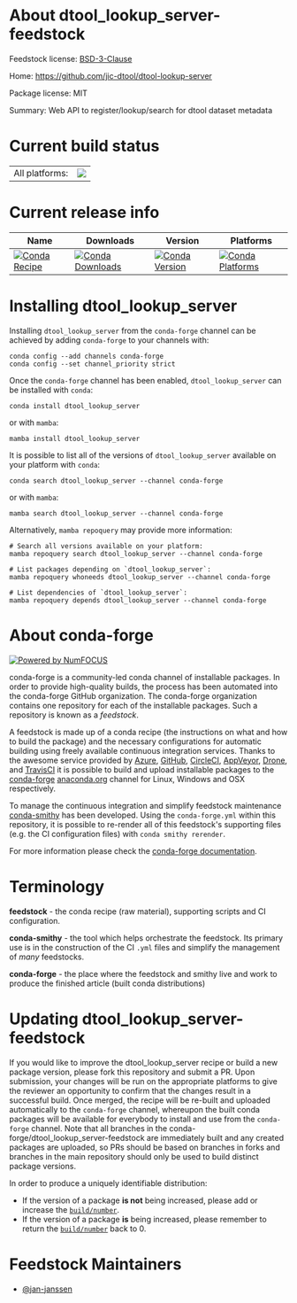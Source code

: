About dtool_lookup_server-feedstock
===================================

Feedstock license: [BSD-3-Clause](https://github.com/conda-forge/dtool_lookup_server-feedstock/blob/main/LICENSE.txt)

Home: https://github.com/jic-dtool/dtool-lookup-server

Package license: MIT

Summary: Web API to register/lookup/search for dtool dataset metadata

Current build status
====================


<table><tr><td>All platforms:</td>
    <td>
      <a href="https://dev.azure.com/conda-forge/feedstock-builds/_build/latest?definitionId=13789&branchName=main">
        <img src="https://dev.azure.com/conda-forge/feedstock-builds/_apis/build/status/dtool_lookup_server-feedstock?branchName=main">
      </a>
    </td>
  </tr>
</table>

Current release info
====================

| Name | Downloads | Version | Platforms |
| --- | --- | --- | --- |
| [![Conda Recipe](https://img.shields.io/badge/recipe-dtool_lookup_server-green.svg)](https://anaconda.org/conda-forge/dtool_lookup_server) | [![Conda Downloads](https://img.shields.io/conda/dn/conda-forge/dtool_lookup_server.svg)](https://anaconda.org/conda-forge/dtool_lookup_server) | [![Conda Version](https://img.shields.io/conda/vn/conda-forge/dtool_lookup_server.svg)](https://anaconda.org/conda-forge/dtool_lookup_server) | [![Conda Platforms](https://img.shields.io/conda/pn/conda-forge/dtool_lookup_server.svg)](https://anaconda.org/conda-forge/dtool_lookup_server) |

Installing dtool_lookup_server
==============================

Installing `dtool_lookup_server` from the `conda-forge` channel can be achieved by adding `conda-forge` to your channels with:

```
conda config --add channels conda-forge
conda config --set channel_priority strict
```

Once the `conda-forge` channel has been enabled, `dtool_lookup_server` can be installed with `conda`:

```
conda install dtool_lookup_server
```

or with `mamba`:

```
mamba install dtool_lookup_server
```

It is possible to list all of the versions of `dtool_lookup_server` available on your platform with `conda`:

```
conda search dtool_lookup_server --channel conda-forge
```

or with `mamba`:

```
mamba search dtool_lookup_server --channel conda-forge
```

Alternatively, `mamba repoquery` may provide more information:

```
# Search all versions available on your platform:
mamba repoquery search dtool_lookup_server --channel conda-forge

# List packages depending on `dtool_lookup_server`:
mamba repoquery whoneeds dtool_lookup_server --channel conda-forge

# List dependencies of `dtool_lookup_server`:
mamba repoquery depends dtool_lookup_server --channel conda-forge
```


About conda-forge
=================

[![Powered by
NumFOCUS](https://img.shields.io/badge/powered%20by-NumFOCUS-orange.svg?style=flat&colorA=E1523D&colorB=007D8A)](https://numfocus.org)

conda-forge is a community-led conda channel of installable packages.
In order to provide high-quality builds, the process has been automated into the
conda-forge GitHub organization. The conda-forge organization contains one repository
for each of the installable packages. Such a repository is known as a *feedstock*.

A feedstock is made up of a conda recipe (the instructions on what and how to build
the package) and the necessary configurations for automatic building using freely
available continuous integration services. Thanks to the awesome service provided by
[Azure](https://azure.microsoft.com/en-us/services/devops/), [GitHub](https://github.com/),
[CircleCI](https://circleci.com/), [AppVeyor](https://www.appveyor.com/),
[Drone](https://cloud.drone.io/welcome), and [TravisCI](https://travis-ci.com/)
it is possible to build and upload installable packages to the
[conda-forge](https://anaconda.org/conda-forge) [anaconda.org](https://anaconda.org/)
channel for Linux, Windows and OSX respectively.

To manage the continuous integration and simplify feedstock maintenance
[conda-smithy](https://github.com/conda-forge/conda-smithy) has been developed.
Using the ``conda-forge.yml`` within this repository, it is possible to re-render all of
this feedstock's supporting files (e.g. the CI configuration files) with ``conda smithy rerender``.

For more information please check the [conda-forge documentation](https://conda-forge.org/docs/).

Terminology
===========

**feedstock** - the conda recipe (raw material), supporting scripts and CI configuration.

**conda-smithy** - the tool which helps orchestrate the feedstock.
                   Its primary use is in the construction of the CI ``.yml`` files
                   and simplify the management of *many* feedstocks.

**conda-forge** - the place where the feedstock and smithy live and work to
                  produce the finished article (built conda distributions)


Updating dtool_lookup_server-feedstock
======================================

If you would like to improve the dtool_lookup_server recipe or build a new
package version, please fork this repository and submit a PR. Upon submission,
your changes will be run on the appropriate platforms to give the reviewer an
opportunity to confirm that the changes result in a successful build. Once
merged, the recipe will be re-built and uploaded automatically to the
`conda-forge` channel, whereupon the built conda packages will be available for
everybody to install and use from the `conda-forge` channel.
Note that all branches in the conda-forge/dtool_lookup_server-feedstock are
immediately built and any created packages are uploaded, so PRs should be based
on branches in forks and branches in the main repository should only be used to
build distinct package versions.

In order to produce a uniquely identifiable distribution:
 * If the version of a package **is not** being increased, please add or increase
   the [``build/number``](https://docs.conda.io/projects/conda-build/en/latest/resources/define-metadata.html#build-number-and-string).
 * If the version of a package **is** being increased, please remember to return
   the [``build/number``](https://docs.conda.io/projects/conda-build/en/latest/resources/define-metadata.html#build-number-and-string)
   back to 0.

Feedstock Maintainers
=====================

* [@jan-janssen](https://github.com/jan-janssen/)

